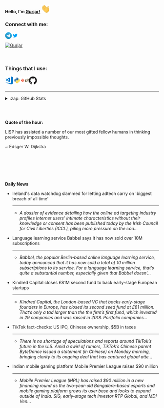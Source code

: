 #### Hello, I'm [Gurjar!](https://GurjarKing.github.io) <img src="https://raw.githubusercontent.com/ABSphreak/ABSphreak/master/gifs/Hi.gif" width="30px"></h2>


### Connect with me:

[<img align="left" alt="Gurjar | Telegram" width="22px" src="https://raw.githubusercontent.com/github/explore/80688e429a7d4ef2fca1e82350fe8e3517d3494d/topics/telegram/telegram.png" />][Telegram]
[<img align="left" alt="Gurjar | Twitter" width="22px" src="https://raw.githubusercontent.com/github/explore/80688e429a7d4ef2fca1e82350fe8e3517d3494d/topics/twitter/twitter.png" />][Twitter]
<br >
<br >
<a href="https://github.com/GurjarKing"><img src="https://komarev.com/ghpvc/?username=GurjarKing" alt="Gurjar" /></a> <br />
<br />
<br />
<!-- <br >

![](https://visitor-badge.glitch.me/badge?page_id=GurjarKing)

<br /> -->

### Things that I use:

[<img align="left" alt="Visual Studio Code" width="26px" src="https://raw.githubusercontent.com/github/explore/80688e429a7d4ef2fca1e82350fe8e3517d3494d/topics/visual-studio-code/visual-studio-code.png" />][VSCode]
[<img align="left" alt="Python" width="26px" src="https://raw.githubusercontent.com/github/explore/80688e429a7d4ef2fca1e82350fe8e3517d3494d/topics/python/python.png" />][Python]
[<img align="left" alt="Git" width="26px" src="https://raw.githubusercontent.com/github/explore/80688e429a7d4ef2fca1e82350fe8e3517d3494d/topics/git/git.png" />][Git]
[<img align="left" alt="GitHub" width="26px" src="https://raw.githubusercontent.com/github/explore/78df643247d429f6cc873026c0622819ad797942/topics/github/github.png" />][Github]

<br />
<br />

---
<details>
  <summary>:zap: GitHub Stats</summary>

<img align="left" alt="Gurjar's Github Stats" src="https://github-readme-stats.vercel.app/api?username=GurjarKing&show_icons=true&hide_border=true&count_private=true&include_all_commit=true&theme=algolia" />

</details>

<!-- ### 🔔 My latest tweet
<a href="https://twitter.com/Gurjar_King43" target="_blank">
	<img src="https://github.com/GurjarKing/GurjarKing/raw/master/tweet.png" width="70%" align="center" alt="Click to view on Twitter" title="My latest tweet, as an image"/>
</a> -->
<br>

<pre>

</pre>

**Quote of the hour:**

LISP has assisted a number of our most gifted fellow humans in thinking previously impossible thoughts.

~ Edsger W. Dijkstra
<pre>

</pre>
<br>
<pre>


</pre>
<strong>Daily News</strong>
  
  - Ireland's data watchdog slammed for letting adtech carry on 'biggest breach of all time'
     <hr/>
     
      - *A dossier of evidence detailing how the online ad targeting industry profiles Internet users’ intimate characteristics without their knowledge or consent has been published today by the Irish Council for Civil Liberties (ICCL), piling more pressure on the cou…*
     
  - Language learning service Babbel says it has now sold over 10M subscriptions
      <hr/>
      
      - *Babbel, the popular Berlin-based online language learning service, today announced that it has now sold a total of 10 million subscriptions to its service. For a language learning service, that’s quite a substantial number, especially given that Babbel doesn’…*
      
  - Kindred Capital closes £81M second fund to back early-stage European startups
      <hr/>
      
      - *Kindred Capital, the London-based VC that backs early-stage founders in Europe, has closed its second seed fund at £81 million. That’s only a tad larger than the the firm’s first fund, which invested in 29 companies and was raised in 2018. Portfolio companies…*
      
  - TikTok fact-checks: US IPO, Chinese ownership, $5B in taxes
      <hr/>
      
      - *There is no shortage of speculations and reports around TikTok’s future in the U.S. Amid a swirl of rumors, TikTok’s Chinese parent ByteDance issued a statement (in Chinese) on Monday morning, bringing clarity to its ongoing deal that has captured global atte…*
       
  - Indian mobile gaming platform Mobile Premier League raises $90 million
      <hr/>
       
       - *Mobile Premier League (MPL) has raised $90 million in a new financing round as the two-year-old Bangalore-based esports and mobile gaming platform grows its user base and looks to expand outside of India. SIG, early-stage tech investor RTP Global, and MDI Ven…*
      

<br />

[VSCode]: https://code.visualstudio.com/
[Python]: https://www.python.org/
[Git]: https://git-scm.com/
[Github]: https://github.com/
[Telegram]: https://t.me/Gurjar_King/
[Twitter]: https://twitter.com/Gurjar_King43/
